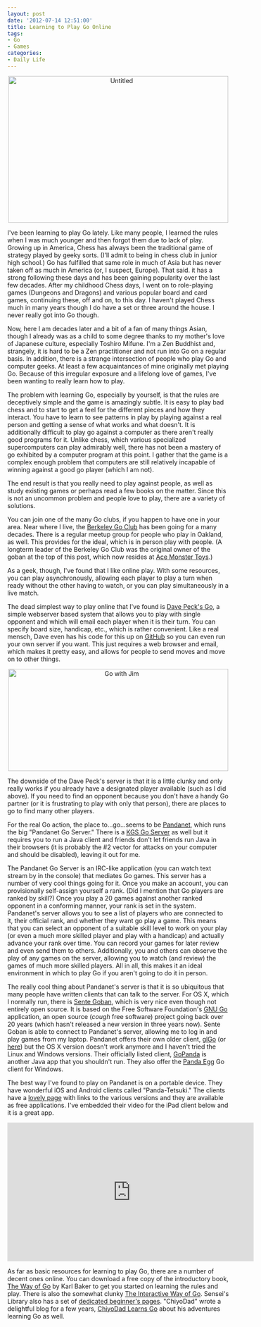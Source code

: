 ```yaml
--- 
layout: post
date: '2012-07-14 12:51:00'
title: Learning to Play Go Online
tags: 
- Go
- Games
categories:
- Daily Life
---
```

<p style="text-align:center"><a href="http://www.flickr.com/photos/albill/6931228150/" title="Untitled by albill, on Flickr"><img src="http://farm8.staticflickr.com/7073/6931228150_4e07e855c5.jpg" width="500" height="333" alt="Untitled"></a></p>

I've been learning to play Go lately. Like many people, I learned the rules when I was much younger and then forgot them due to lack of play. Growing up in America, Chess has always been the traditional game of strategy played by geeky sorts. (I'll admit to being in chess club in junior high school.) Go has fulfilled that same role in much of Asia but has never taken off as much in America (or, I suspect, Europe). That said. it has a strong following these days and has been gaining popularity over the last few decades. After my childhood Chess days, I went on to role-playing games (Dungeons and Dragons) and various popular board and card games, continuing these, off and on, to this day. I haven't played Chess much in many years though I do have a set or three around the house. I never really got into Go though. 

Now, here I am decades later and a bit of a fan of many things Asian, though I already was as a child to some degree thanks to my mother's love of Japanese culture, especially Toshiro Mifune. I'm a Zen Buddhist and, strangely, it is hard to be a Zen practitioner and not run into Go on a regular basis. In addition, there is a strange intersection of people who play Go and computer geeks. At least a few acquaintances of mine originally met playing Go. Because of this irregular exposure and a lifelong love of games, I've been wanting to really learn how to play.

The problem with learning Go, especially by yourself, is that the rules are deceptively simple and the game is amazingly subtle. It is easy to play bad chess and to start to get a feel for the different pieces and how they interact. You have to learn to see patterns in play by playing against a real person and getting a sense of what works and what doesn't. It is additionally difficult to play go against a computer as there aren't really good programs for it. Unlike chess, which various specialized supercomputers can play admirably well, there has not been a mastery of go exhibited by a computer program at this point. I gather that the game is a complex enough problem that computers are still relatively incapable of winning against a good go player (which I am not). 

The end result is that you really need to play against people, as well as study existing games or perhaps read a few books on the matter. Since this is not an uncommon problem and people love to play, there are a variety of solutions.

You can join one of the many Go clubs, if you happen to have one in your area. Near where I live, the [Berkeley Go Club](http://www.berkeleygoclub.org/) has been going for a many decades. There is a regular meetup group for people who play in Oakland, as well. This provides for the ideal, which is in person play with people. (A longterm leader of the Berkeley Go Club was the original owner of the goban at the top of this post, which now resides at [Ace Monster Toys](http://www.acemonstertoys.org).)

As a geek, though, I've found that I like online play. With some resources, you can play asynchronously, allowing each player to play a turn when ready without the other having to watch, or you can play simultaneously in a live match.

The dead simplest way to play online that I've found is [Dave Peck's Go](http://go.davepeck.org/), a simple webserver based system that allows you to play with single opponent and which will email each player when it is their turn. You can specify board size, handicap, etc., which is rather convenient. Like a real mensch, Dave even has his code for this up on [GitHub](https://github.com/davepeck/appengine-go) so you can even run your own server if you want. This just requires a web browser and email, which makes it pretty easy, and allows for people to send moves and move on to other things.

<p style="text-align:center"><a href="http://www.flickr.com/photos/albill/7569619328/" title="Go with Jim by albill, on Flickr"><img src="http://farm9.staticflickr.com/8148/7569619328_86443f5f7b.jpg" width="500" height="232" alt="Go with Jim"></a></p>

The downside of the Dave Peck's server is that it is a little clunky and only really works if you already have a designated player available (such as I did above). If you need to find an opponent because you don't have a handy Go partner (or it is frustrating to play with only that person), there are places to go to find many other players.

For the real Go action, the place to…go…seems to be [Pandanet](http://www.pandanet-igs.com/communities/pandanet), which runs the big "Pandanet Go Server." There is a [KGS Go Server](http://www.gokgs.com/) as well but it requires you to run a Java client and friends don't let friends run Java in their browsers (it is probably the #2 vector for attacks on your computer and should be disabled), leaving it out for me.

The Pandanet Go Server is an IRC-like application (you can watch text stream by in the console) that mediates Go games. This server has a number of very cool things going for it. Once you make an account, you can provisionally self-assign yourself a rank. (Did I mention that Go players are ranked by skill?) Once you play a 20 games against another ranked opponent in a conforming manner, your rank is set in the system. Pandanet's server allows you to see a list of players who are connected to it, their official rank, and whether they want go play a game. This means that you can select an opponent of a suitable skill level to work on your play (or even a much more skilled player and play with a handicap) and actually advance your rank over time. You can record your games for later review and even send them to others. Additionally, you and others can observe the play of any games on the server, allowing you to watch (and review) the games of much more skilled players. All in all, this makes it an ideal environment in which to play Go if you aren't going to do it in person.

The really cool thing about Pandanet's server is that it is so ubiquitous that many people have written clients that can talk to the server. For OS X, which I normally run, there is [Sente Goban](http://www.sente.ch/software/goban/), which is very nice even though not entirely open source. It is based on the Free Software Foundation's [GNU Go](http://www.gnu.org/software/gnugo/) application, an open source (*cough* free software) project going back over 20 years (which hasn't released a new version in three years now). Sente Goban is able to connect to Pandanet's server, allowing me to log in and play games from my laptop. Pandanet offers their own older client, [glGo](http://www.pandanet.co.jp/English/glgo/) (or [here](http://gobase.org/information/PandaNet/www2/InternetGo/MyPanda/Panda-glGo/)) but the OS X version doesn't work anymore and I haven't tried the Linux and Windows versions. Their officially listed client, [GoPanda](http://www.pandanet-igs.com/communities/gopanda/) is another Java app that you shouldn't run. They also offer the [Panda Egg](http://www.pandanet.co.jp/English/pandaegg.html) Go client for Windows.

The best way I've found to play on Pandanet is on a portable device. They have wonderful iOS and Android clients called "Panda-Tetsuki." The clients have a [lovely page](http://www.gentgo.be/tetsuki/) with links to the various versions and they are available as free applications. I've embedded their video for the iPad client below and it is a great app.

<div style="text-align:center"><object width="560" height="315"><param name="movie" value="http://www.youtube.com/v/7iLSeHu9itA?version=3&amp;hl=en_US&amp;rel=0"></param><param name="allowFullScreen" value="true"></param><param name="allowscriptaccess" value="always"></param><embed src="http://www.youtube.com/v/7iLSeHu9itA?version=3&amp;hl=en_US&amp;rel=0" type="application/x-shockwave-flash" width="560" height="315" allowscriptaccess="always" allowfullscreen="true"></embed></object></div>

As far as basic resources for learning to play Go, there are a number of decent ones online. You can download a free copy of the introductory book, [The Way of Go](http://www.usgo.org/way-go) by Karl Baker to get you started on learning the rules and play. There is also the somewhat clunky [The Interactive Way of Go](http://playgo.to/iwtg/en/). Sensei's Library also has a set of [dedicated beginner's pages](http://senseis.xmp.net/?PagesForBeginners). "ChiyoDad" wrote a delightful blog for a few years, [ChiyoDad Learns Go](http://chiyodad.blogspot.com/) about his adventures learning Go as well. 